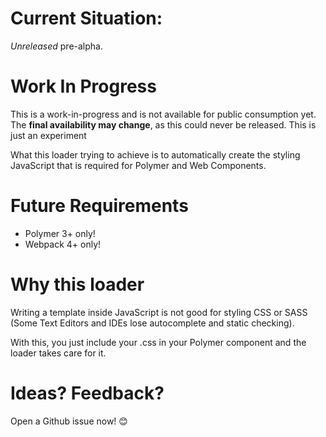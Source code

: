 # Current Situation:
*Unreleased* pre-alpha. 



# Work In Progress
This is a work-in-progress and is not available for public consumption yet. The **final availability may change**, as this could never be released. This is just an experiment

What this loader trying to achieve is to automatically create the styling JavaScript that is required for Polymer and Web Components.

# Future Requirements
* Polymer 3+ only!
* Webpack 4+ only!


# Why this loader
Writing a template inside JavaScript is not good for styling CSS or SASS (Some Text Editors and IDEs lose autocomplete and static checking). 

With this, you just include your .css in your Polymer component and the loader takes care for it. 



# Ideas? Feedback?
Open a Github issue now! 😊